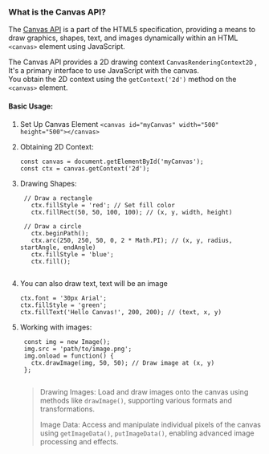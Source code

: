 ### What is the Canvas API?
The [Canvas API](https://developer.mozilla.org/en-US/docs/Web/API/Canvas_API) is a part of the HTML5 specification, providing a means to draw graphics, shapes, text, and images dynamically within an HTML `<canvas>` element using JavaScript.

The Canvas API provides a 2D drawing context `CanvasRenderingContext2D` , It's a primary interface to use JavaScript with the canvas.  
You obtain the 2D context using the `getContext('2d')` method on the `<canvas>` element.

#### Basic Usage:
1. Set Up Canvas Element `<canvas id="myCanvas" width="500" height="500"></canvas>`
2. Obtaining 2D Context:
   
   ```
   const canvas = document.getElementById('myCanvas');
   const ctx = canvas.getContext('2d');
   ```
3. Drawing Shapes:

   ```
    // Draw a rectangle
      ctx.fillStyle = 'red'; // Set fill color
      ctx.fillRect(50, 50, 100, 100); // (x, y, width, height)
      
    // Draw a circle
      ctx.beginPath();
      ctx.arc(250, 250, 50, 0, 2 * Math.PI); // (x, y, radius, startAngle, endAngle)
      ctx.fillStyle = 'blue';
      ctx.fill();


   ```

4. You can also draw text, text will be an image

   ```
   ctx.font = '30px Arial';
   ctx.fillStyle = 'green';
   ctx.fillText('Hello Canvas!', 200, 200); // (text, x, y)

   ```
5. Working with images:

   ```
    const img = new Image();
    img.src = 'path/to/image.png';
    img.onload = function() {
      ctx.drawImage(img, 50, 50); // Draw image at (x, y)
    };


   ```
   > Drawing Images: Load and draw images onto the canvas using methods like `drawImage()`, supporting various formats and transformations.
   > 
   > Image Data: Access and manipulate individual pixels of the canvas using `getImageData()`, `putImageData()`, enabling advanced image processing and effects.
